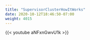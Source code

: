 ```yaml
---
title: "SupervisorClusterHowItWorks"
date: 2020-10-12T18:46:50-07:00
weight: 4015
---
```

{{< youtube aNFxnGwvU1k >}}
